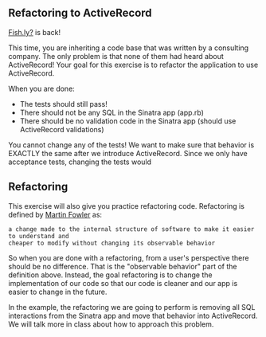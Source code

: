 ## Refactoring to ActiveRecord

[Fish.ly?](https://github.com/gSchool/basic-sinatra-crud-ar) is back!

This time, you are inheriting a code base that was written by a consulting company.
The only problem is that none of them had heard about ActiveRecord! Your goal for this
exercise is to refactor the application to use ActiveRecord.

When you are done:

- The tests should still pass!
- There should not be any SQL in the Sinatra app (app.rb)
- There should be no validation code in the Sinatra app (should use ActiveRecord validations)

You cannot change any of the tests! We want to make sure that behavior is EXACTLY the same
after we introduce ActiveRecord. Since we only have acceptance tests, changing the tests
would

## Refactoring

This exercise will also give you practice refactoring code. Refactoring is defined by
[Martin Fowler](http://martinfowler.com/bliki/DefinitionOfRefactoring.html) as:

    a change made to the internal structure of software to make it easier to understand and
    cheaper to modify without changing its observable behavior

So when you are done with a refactoring, from a user's perspective there should be no difference.
That is the "observable behavior" part of the definition above. Instead, the goal refactoring is to
change the implementation of our code so that our code is cleaner and our app is easier to change
in the future.

In the example, the refactoring we are going to perform is removing all SQL interactions from the
Sinatra app and move that behavior into ActiveRecord. We will talk more in class about how to
approach this problem.
